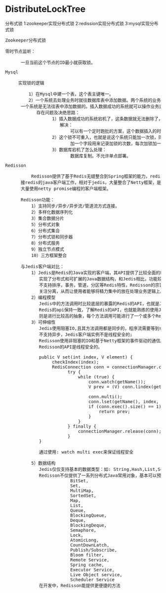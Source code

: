 # DistributeLockTree

分布式锁
   1:zookeeper实现分布式锁
   2:redission实现分布式锁
   3:mysql实现分布式锁

<pre>
Zookeeper分布式锁

零时节点监听：
      
      一旦当前这个节点的ID最小就获取锁。
</pre>

<pre>
Mysql

     实现锁的逻辑

         1）在Mysql中建一个表，这个表主键唯一。
         2）一个系统去处理业务时就往数据库表中添加数据。两个系统的业务ID是一致的，业务ID又是唯一键值，所以当一个系统添加数据时，另
      一个系统是无法往表中添加数据的。插入数据成功的系统就可以操作业务逻辑，插入失败的系统就不能操作执行业务逻辑了，这就实现了数据库锁。
            存在问题及决绝思路：
                  1）插入数据成功的系统宕机了，这条数据就无法删除了，就死锁了。
                     解决：
                         可以有一个定时跑批的方案，这个数据插入的时间要有记录，跑批任务定时去删除已经加锁很久的数据行记录。
                  2）这个锁不可重入，也就是说这个系统只能加一次锁，同一个提供再次进行加过时是不行的。
                         加一个字段用来记录加锁的次数，每次加锁加一，每次解锁减一，释放锁时就是该字段为0才可以
                  3）数据库宕机了怎么处理：
                         数据库复制。不允许单点部署。
</pre>

<pre>
Redisson

          Redisson提供了基于Redis无缝整合到Spring框架的能力，redisson是一个用于连
      接redis的java客户端工作，相对于jedis，大量整合了Netty框架，是一个采用异步模型，
      大量使用netty promise编程的客户端框架。
      
      Redisson功能：
          1）支持同步/异步/异步流/管道流方式连接。
          2）多样化数据序列化
          3）集合数据分片
          5）分布式对象
          6）分布式集合
          7）分布式锁和同步器
          8）分布式服务
          9）独立节点模式
          10）三方框架整合

      与Jedis客户端对比：
          1）Jedis是Redis的Java实现的客户端，其API提供了比较全面的Redis命令的支持；Redis
             实现了分布式和可扩展的Java数据结构，和Jedis相比，功能较为简单，不支持字符串操作，
             不支持排序，事务，管道，分区等Redis特性，Redisson的宗旨是促进使用者对Redis的
             关注分离，从而让使用者能够将精力集中的放在处理业务逻辑上。
          2）编程模型
             Jedis中的方法调用时比较底层的暴露的Redis的API，也就是Jedis中的Java方法基本和
             Redis的api保持一致，了解Redis的API，也就能熟练的使用Jedis，而Redisson中的方法
             则是进行比较高的抽象，每个方法调用可能进行了一个或多个Redis方法调用。
          3）可伸缩性
             Jedis使用阻塞IO,且其方法调用都是同步的，程序流需要等到sockets处理完IO才能执行，
             不支持异步，Jedis客户端实例不是线程安全的;
             Redisson使用非阻塞的IO和基于Netty框架的事件驱动的通信层，其方法调用时异步的。
             Redisson的API是线程安全的。

             public V set(int index, V element) {
                  checkIndex(index);
                  RedisConnection<String, Object> conn = connectionManager.connection();
				        try {
				            while (true) {
				                conn.watch(getName());
				                V prev = (V) conn.lindex(getName(), index);
				 
				                conn.multi();
				                conn.lset(getName(), index, element);
				                if (conn.exec().size() == 1) {
				                    return prev;
				                }
				            }
				        } finally {
				            connectionManager.release(conn);
				        }
    	     }

             通过使用: watch multi exec来保证线程安全

          5）数据结构
             Jedis仅仅支持基本的数据类型：如: String,Hash,List,Set,SortedSet
             Redisson不仅提供了一系列分布式Java常用对象，基本可以预Java的基本数据结构通用，还提供了许多分布式服务：其中包括：
                         BitSet,
                         Set,
                         MultiMap,
                         SortedSet,
                         Map,
                         List,
                         Queue,
                         BlockingQueue,
                         Deque,
                         BlockingDeque,
                         Semaphore,
                         Lock,
                         AtomicLong,
                         CountDownLatch,
                         Publish/Subscribe,
                         Bloom filter,
                         Remote Service,
                         Spring cache,
                         Executor Service,
                         Live Object service,
                         Scheduler Service
             在开发中，Redisson能提供更便捷的方法
</pre>
